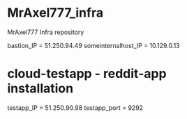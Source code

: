 # MrAxel777_infra
MrAxel777 Infra repository

bastion_IP = 51.250.94.49 
someinternalhost_IP = 10.129.0.13

# cloud-testapp - reddit-app installation
testapp_IP = 51.250.90.98
testapp_port = 9292
